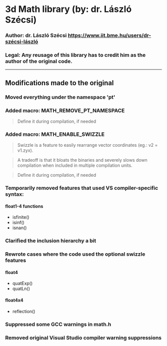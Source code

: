 # 3d Math library (by: dr. László Szécsi)

### Author: dr. László Szécsi https://www.iit.bme.hu/users/dr-szécsi-lászló

### Legal: Any reusage of this library has to credit him as the author of the original code.

-----

## Modifications made to the original

### Moved everything under the namespace 'pt'

### Added macro: MATH_REMOVE_PT_NAMESPACE

> Define it during compilation, if needed

### Added macro: MATH_ENABLE_SWIZZLE

> Swizzle is a feature to easily rearrange vector coordinates (eg.: v2 = v1.zyx).

> A tradeoff is that it bloats the binaries and severely slows down compilation when included in multiple compilation units.

> Define it during compilation, if needed

### Temporarily removed features that used VS compiler-specific syntax:

#### float1-4 functions

- isfinite()
- isinf()
- isnan()

### Clarified the inclusion hierarchy a bit

### Rewrote cases where the code used the optional swizzle features
#### float4

- quatExp()
- quatLn()

#### float4x4

- reflection()

### Suppressed some GCC warnings in math.h

### Removed original Visual Studio compiler warning suppressions
